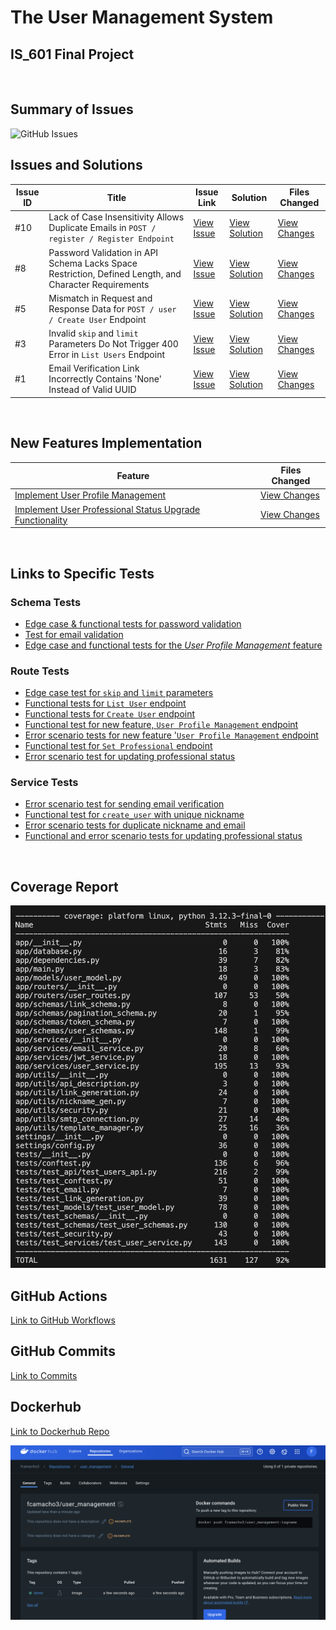 # The User Management System
## IS_601 Final Project
<br>


## Summary of Issues
![GitHub Issues]()
<br>


## Issues and Solutions

| Issue ID | Title | Issue Link | Solution | Files Changed |
|----------|-------|------------|----------|---------------|
| #10 | Lack of Case Insensitivity Allows Duplicate Emails in `POST / register / Register Endpoint` | [View Issue](https://github.com/fcamacho3/user_management/issues/10) | [View Solution](https://github.com/fcamacho3/user_management/pull/11) | [View Changes](https://github.com/fcamacho3/user_management/pull/11/files) |
| #8 | Password Validation in API Schema Lacks Space Restriction, Defined Length, and Character Requirements | [View Issue](https://github.com/fcamacho3/user_management/issues/8) | [View Solution](https://github.com/fcamacho3/user_management/pull/9) | [View Changes](https://github.com/fcamacho3/user_management/pull/9/files) |
| #5 | Mismatch in Request and Response Data for `POST / user / Create User` Endpoint | [View Issue](https://github.com/fcamacho3/user_management/issues/5) | [View Solution](https://github.com/fcamacho3/user_management/pull/6) | [View Changes](https://github.com/fcamacho3/user_management/pull/6/files) |
| #3 | Invalid `skip` and `limit` Parameters Do Not Trigger 400 Error in `List Users` Endpoint | [View Issue](https://github.com/fcamacho3/user_management/issues/3) | [View Solution](https://github.com/fcamacho3/user_management/pull/4) | [View Changes](https://github.com/fcamacho3/user_management/pull/4/files) |
| #1 | Email Verification Link Incorrectly Contains 'None' Instead of Valid UUID | [View Issue](https://github.com/fcamacho3/user_management/issues/1) | [View Solution](https://github.com/fcamacho3/user_management/pull/2) | [View Changes](https://github.com/fcamacho3/user_management/pull/2/files) |
<br>


## New Features Implementation

| Feature | Files Changed |
|---------|---------------|
| [Implement User Profile Management](https://github.com/fcamacho3/user_management/pull/12) | [View Changes](https://github.com/fcamacho3/user_management/pull/12/files) |
| [Implement User Professional Status Upgrade Functionality](https://github.com/fcamacho3/user_management/pull/13) | [View Changes](https://github.com/fcamacho3/user_management/pull/13/files) |
<br>


## Links to Specific Tests

### Schema Tests
- [Edge case & functional tests for password validation](https://github.com/fcamacho3/user_management/blob/8b1885a908f4f45bc49fcb8cef80e1a1524928a4/tests/test_schemas/test_user_schemas.py#L112-L133)
- [Test for email validation](https://github.com/fcamacho3/user_management/blob/8b1885a908f4f45bc49fcb8cef80e1a1524928a4/tests/test_schemas/test_user_schemas.py#L135-L153)
- [Edge case and functional tests for the *User Profile Management* feature](https://github.com/fcamacho3/user_management/blob/8b1885a908f4f45bc49fcb8cef80e1a1524928a4/tests/test_schemas/test_user_schemas.py#L155-L254)

### Route Tests
- [Edge case test for `skip` and `limit` parameters](https://github.com/fcamacho3/user_management/blob/8b1885a908f4f45bc49fcb8cef80e1a1524928a4/tests/test_api/test_users_api.py#L196-L213)
- [Functional tests for `List User` endpoint](https://github.com/fcamacho3/user_management/blob/8b1885a908f4f45bc49fcb8cef80e1a1524928a4/tests/test_api/test_users_api.py#L215-L230)
- [Functional tests for `Create User` endpoint](https://github.com/fcamacho3/user_management/blob/8b1885a908f4f45bc49fcb8cef80e1a1524928a4/tests/test_api/test_users_api.py#L232-L262)
- [Functional test for new feature, `User Profile Management` endpoint](https://github.com/fcamacho3/user_management/blob/8b1885a908f4f45bc49fcb8cef80e1a1524928a4/tests/test_api/test_users_api.py#L264-L285)
- [Error scenario tests for new feature '`User Profile Management` endpoint](https://github.com/fcamacho3/user_management/blob/8b1885a908f4f45bc49fcb8cef80e1a1524928a4/tests/test_api/test_users_api.py#L287-L323)
- [Functional test for `Set Professional` endpoint](https://github.com/fcamacho3/user_management/blob/8b1885a908f4f45bc49fcb8cef80e1a1524928a4/tests/test_api/test_users_api.py#L287-L323)
- [Error scenario test for updating professional status](https://github.com/fcamacho3/user_management/blob/8b1885a908f4f45bc49fcb8cef80e1a1524928a4/tests/test_api/test_users_api.py#L341-L351)

### Service Tests
- [Error scenario test for sending email verification](https://github.com/fcamacho3/user_management/blob/8b1885a908f4f45bc49fcb8cef80e1a1524928a4/tests/test_services/test_user_service.py#L166-L199)
- [Functional test for `create_user` with unique nickname](https://github.com/fcamacho3/user_management/blob/8b1885a908f4f45bc49fcb8cef80e1a1524928a4/tests/test_services/test_user_service.py#L202-L214)
- [Error scenario tests for duplicate nickname and email](https://github.com/fcamacho3/user_management/blob/8b1885a908f4f45bc49fcb8cef80e1a1524928a4/tests/test_services/test_user_service.py#L202-L214)
- [Functional and error scenario tests for updating professional status](https://github.com/fcamacho3/user_management/blob/8b1885a908f4f45bc49fcb8cef80e1a1524928a4/tests/test_services/test_user_service.py#L202-L214)
<br>


## Coverage Report
![Coverage](Embedded_Files/Coverage_Report.png)
<br>

## GitHub Actions
[Link to GitHub Workflows](https://github.com/fcamacho3/user_management/actions)
<br>

## GitHub Commits
[Link to Commits](https://github.com/fcamacho3/user_management/commits/main/)
<br>

## Dockerhub
[Link to Dockerhub Repo](https://hub.docker.com/repository/docker/fcamacho3/user_management/general)

![Dockerhub](Embedded_Files/Dockerhub_image.png)

